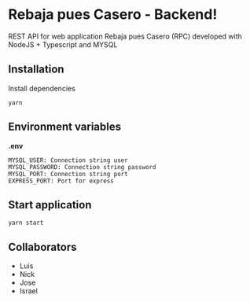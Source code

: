 # Rebaja pues Casero - Backend!

REST API for web application Rebaja pues Casero (RPC) developed with NodeJS + Typescript and MYSQL

## Installation
 
Install dependencies

```
yarn
```

## Environment variables 

**.env**
```
MYSQL_USER: Connection string user
MYSQL_PASSWORD: Connection string password
MYSQL_PORT: Connection string port
EXPRESS_PORT: Port for express
```

## Start application

```
yarn start
```

## Collaborators 

* Luis
* Nick
* Jose
* Israel
